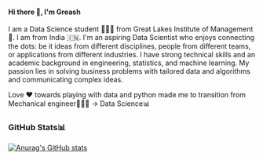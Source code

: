 #### **Hi there 👋, I'm Greash**

I am a Data Science student 👨🏻‍🎓 from Great Lakes Institute of Management 🏫.
I am from India 🇮🇳.
I'm an aspiring Data Scientist who enjoys connecting the dots: be it ideas from different disciplines, people from different teams, or applications from different industries. I have strong technical skills and an academic background in engineering, statistics, and machine learning.
My passion lies in solving business problems with tailored data and algorithms and communicating complex ideas.

Love ❤️ towards playing with data and python made me to transition from Mechanical engineer👨🏻‍🔧 -> Data Science📊
### **GitHub Stats**📊

[![Anurag's GitHub stats](https://github-readme-stats.vercel.app/api?username=Greash3007)](https://github.com/anuraghazra/github-readme-stats)
<!--
**Greash3007/Greash3007** is a ✨ _special_ ✨ repository because its `README.md` (this file) appears on your GitHub profile.

Here are some ideas to get you started:

- 🔭 I’m currently working on ...
- 🌱 I’m currently learning ...
- 👯 I’m looking to collaborate on ...
- 🤔 I’m looking for help with ...
- 💬 Ask me about ...
- 📫 How to reach me: ...
- 😄 Pronouns: ...
- ⚡ Fun fact: ...
-->
